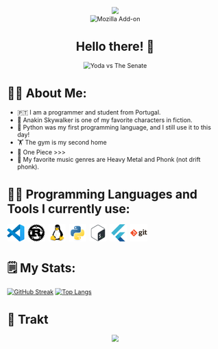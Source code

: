 <div id="header" align="center">
  <img src="https://media.giphy.com/media/kB3c7Gm4OXGNO/giphy.gif" width="600"/>
</div>


<div id="badges" align="center">
  <img alt="Mozilla Add-on" src="https://img.shields.io:/amo/stars/me?color=%23FFFFFF&label=life%20experience&style=for-the-badge"> 
  
  <h1>Hello there! 👾</h1>
  
  <img alt="Yoda vs The Senate" src="https://user-images.githubusercontent.com/55633950/152697792-e57b6a87-7469-4327-b366-f56e3b25fad5.png" width=800> 
</div>

# 🕵️‍♂️ About Me: 
* 🇵🇹 I am a programmer and student from Portugal.
* 🚀 Anakin Skywalker is one of my favorite characters in fiction.
* 🐍 Python was my first programming language, and I still use it to this day!
* 🏋️ The gym is my second home 
* 👹 One Piece >>>
* 🎵 My favorite music genres are Heavy Metal and Phonk (not drift phonk).

# 👨‍💻 Programming Languages and Tools I currently use:
<div id="tools">
    <img src="https://github.com/devicons/devicon/blob/master/icons/vscode/vscode-original.svg" title="VS Code" alt="VS Code" width="40" height="40"/>&nbsp;  
    <img src="https://github.com/devicons/devicon/blob/master/icons/rust/rust-plain.svg" title="Rust" alt="Rust" width="40" height="40"/>&nbsp;  
    <img src="https://github.com/devicons/devicon/blob/master/icons/linux/linux-original.svg" title="Linux" alt="Linux" width="40" height="40"/>&nbsp;
    <img src="https://github.com/devicons/devicon/blob/master/icons/python/python-original.svg" title="Python" alt="Python" width="40" height="40"/>&nbsp;
    <img src="https://github.com/devicons/devicon/blob/master/icons/bash/bash-original.svg" title="Bash" alt="Bash" width="40" height="40"/>&nbsp;
    <img src="https://github.com/devicons/devicon/blob/master/icons/flutter/flutter-original.svg" title="Flutter" alt="Flutter" width="40" height="40"/>&nbsp;
    <img src="https://github.com/devicons/devicon/blob/master/icons/git/git-original-wordmark.svg" title="Git" **alt="Git" width="40" height="40"/>
</div>

# 🗒️ My Stats:
[![GitHub Streak](http://github-readme-streak-stats.herokuapp.com?user=nordic16&theme=dark&background=000000)](https://git.io/streak-stats)
[![Top Langs](https://github-readme-stats.vercel.app/api/top-langs/?username=nordic16&layout=compact&theme=vision-friendly-dark)](https://github.com/anuraghazra/github-readme-stats)

# 🎥 Trakt
<div align="center">
  <a href="https://trakt.tv/users/nordic16"><img src="https://trakt-widgets.herokuapp.com/nordic16/watched/card" width="auto" height="300px"></a>
</div>
